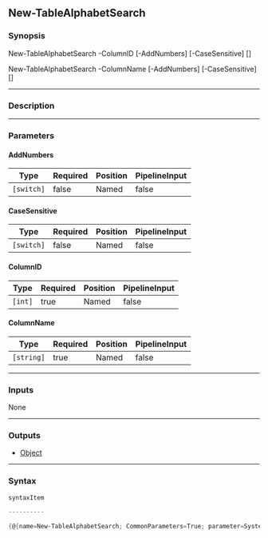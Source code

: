 New-TableAlphabetSearch
-----------------------

### Synopsis

New-TableAlphabetSearch -ColumnID <int> [-AddNumbers] [-CaseSensitive] [<CommonParameters>]

New-TableAlphabetSearch -ColumnName <string> [-AddNumbers] [-CaseSensitive] [<CommonParameters>]

---

### Description

---

### Parameters
#### **AddNumbers**

|Type      |Required|Position|PipelineInput|
|----------|--------|--------|-------------|
|`[switch]`|false   |Named   |false        |

#### **CaseSensitive**

|Type      |Required|Position|PipelineInput|
|----------|--------|--------|-------------|
|`[switch]`|false   |Named   |false        |

#### **ColumnID**

|Type   |Required|Position|PipelineInput|
|-------|--------|--------|-------------|
|`[int]`|true    |Named   |false        |

#### **ColumnName**

|Type      |Required|Position|PipelineInput|
|----------|--------|--------|-------------|
|`[string]`|true    |Named   |false        |

---

### Inputs
None

---

### Outputs
* [Object](https://learn.microsoft.com/en-us/dotnet/api/System.Object)

---

### Syntax
```PowerShell
syntaxItem
```
```PowerShell
----------
```
```PowerShell
{@{name=New-TableAlphabetSearch; CommonParameters=True; parameter=System.Object[]}, @{name=New-TableAlphabetSearch; CommonParameters=True; parameter=System.Object[]}}
```
